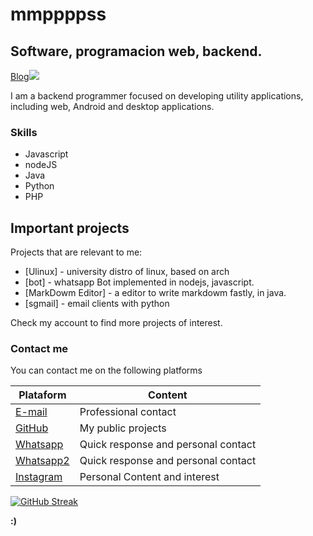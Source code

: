 # mmppppss
## Software, programacion web, backend.

[Blog![](http://mmppppss.rf.gd/assets/cookie.png)](http://mmppppss.rf.gd)

I am a backend programmer focused on developing utility applications, including web, Android and desktop applications.

### Skills
- Javascript
- nodeJS
- Java
- Python
- PHP


## Important projects

Projects that are relevant to me:

- [Ulinux] - university distro of linux, based on arch
- [bot] - whatsapp Bot implemented in nodejs, javascript.
- [MarkDowm Editor] - a editor to write markdowm fastly, in java.
- [sgmail] - email clients with python

Check my account to find more projects of interest.

### Contact me

You can contact me on the following platforms

| Plataform | Content |
| ------ | ------ |
| [E-mail](mailto:ppozosoliz@gmail.com) | Professional contact |
| [GitHub](https://github.com/mmppppss) | My public projects |
| [Whatsapp](https://wa.me/59167786908) | Quick response and personal contact |
| [Whatsapp2](https://wa.me/59169239036) | Quick response and personal contact |
| [Instagram](https://www.instagram.com/mmppppss/) | Personal Content and interest |

[![GitHub Streak](https://streak-stats.demolab.com?user=mmppppss&theme=gruvbox&hide_border=true&border_radius=1.4)](https://git.io/streak-stats)



**:)**
